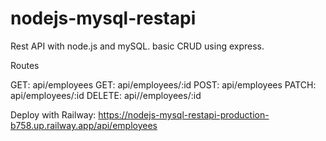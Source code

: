 # nodejs-mysql-restapi
Rest API with node.js and mySQL. basic CRUD using express. 

Routes

GET: api/employees
GET: api/employees/:id
POST: api/employees
PATCH: api/employees/:id
DELETE: api//employees/:id

Deploy with Railway: 
https://nodejs-mysql-restapi-production-b758.up.railway.app/api/employees
